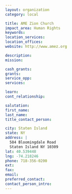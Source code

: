 ```yaml
---
layout: organization
category: local

title: AME Zion Church
impact_area: Human Rights
keywords: 
location_services: 
location_offices: 
website: http://www.amez.org

description: 
mission: 

cash_grants: 
grants: 
service_opp: 
services: 

learn: 
cont_relationship: 

salutation: 
first_name: 
last_name: 
title_contact_person: 

city: Staten Island
state: NY
address: |
  584 Bloomingdale Road    
  Staten Island NY 10309
lat: 40.539448
lng: -74.218246
phone: 718-356-0200
ext: 
fax: 
email: 
preferred_contact: 
contact_person_intro: 
---
```

